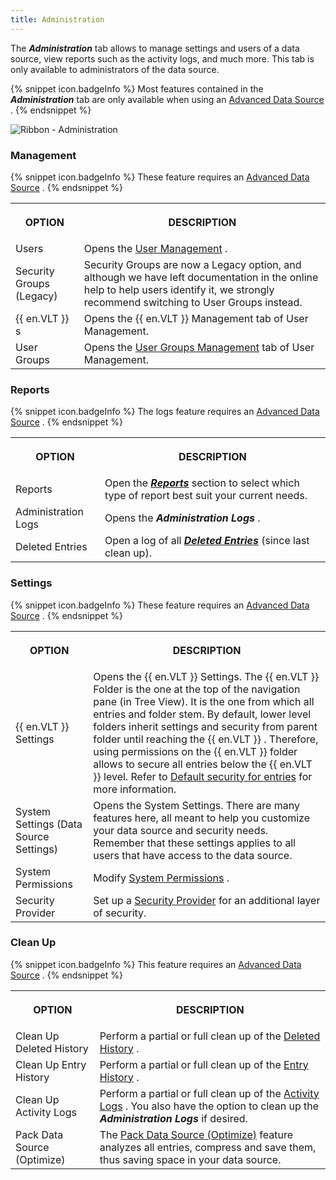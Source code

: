 ```yaml
---
title: Administration
---
```

The ***Administration*** tab allows to manage settings and users of a data source, view reports such as the activity logs, and much more. This tab is only available to administrators of the data source. 

{% snippet icon.badgeInfo %} 
Most features contained in the ***Administration*** tab are only available when using an [Advanced Data Source](/rdm/windows/data-sources/data-sources-types/advanced-data-sources/) . 
{% endsnippet %}
 
![Ribbon - Administration](https://webdevolutions.azureedge.net/docs/en/rdm/windows/clip10692.png) 

### Management 

{% snippet icon.badgeInfo %} 
These feature requires an [Advanced Data Source](/rdm/windows/data-sources/data-sources-types/advanced-data-sources/) . 
{% endsnippet %}
 
<table>
	<tr>
		<th>

OPTION 
		</th>
		<th>
DESCRIPTION 
		</th>
	</tr>
	<tr>
		<td>
Users 
		</td>
		<td>
Opens the [User Management](/rdm/windows/commands/administration/management/user-management/) . 
		</td>
	</tr>
	<tr>
		<td>
Security Groups (Legacy) 
		</td>
		<td>
Security Groups are now a Legacy option, and although we have left documentation in the online help to help users identify it, we strongly recommend switching to User Groups instead. 
		</td>
	</tr>
	<tr>
		<td>
{{ en.VLT }} s 
		</td>
		<td>
Opens the {{ en.VLT }} Management tab of User Management. 
		</td>
	</tr>
	<tr>
		<td>
User Groups 
		</td>
		<td>
Opens the [User Groups Management](/rdm/windows/commands/administration/management/user-groups-management/) tab of User Management. 
		</td>
	</tr>
</table>

### Reports 

{% snippet icon.badgeInfo %} 
The logs feature requires an [Advanced Data Source](/rdm/windows/data-sources/data-sources-types/advanced-data-sources/) . 
{% endsnippet %}
 
<table>
	<tr>
		<th>

OPTION 
		</th>
		<th>
DESCRIPTION 
		</th>
	</tr>
	<tr>
		<td>
Reports 
		</td>
		<td>
Open the [***Reports***](/rdm/windows/commands/administration/reports/) section to select which type of report best suit your current needs. 
		</td>
	</tr>
	<tr>
		<td>
Administration Logs 
		</td>
		<td>
Opens the ***Administration Logs*** . 
		</td>
	</tr>
	<tr>
		<td>
Deleted Entries 
		</td>
		<td>
Open a log of all [***Deleted Entries***](/rdm/windows/commands/administration/reports/deleted-entries/) (since last clean up). 
		</td>
	</tr>
</table>

### Settings 

{% snippet icon.badgeInfo %} 
These feature requires an [Advanced Data Source](/rdm/windows/data-sources/data-sources-types/advanced-data-sources/) . 
{% endsnippet %}
 
<table>
	<tr>
		<th>

OPTION 
		</th>
		<th>
DESCRIPTION 
		</th>
	</tr>
	<tr>
		<td>
{{ en.VLT }} Settings 
		</td>
		<td>
Opens the {{ en.VLT }} Settings. The {{ en.VLT }} Folder is the one at the top of the navigation pane (in Tree View). It is the one from which all entries and folder stem. By default, lower level folders inherit settings and security from parent folder until reaching the {{ en.VLT }} . Therefore, using permissions on the {{ en.VLT }} folder allows to secure all entries below the {{ en.VLT }} level. Refer to [Default security for entries](/rdm/windows/commands/administration/settings/vault-settings/default-security-entries/) for more information. 
		</td>
	</tr>
	<tr>
		<td>
System Settings (Data Source Settings) 
		</td>
		<td>
Opens the System Settings. There are many features here, all meant to help you customize your data source and security needs. Remember that these settings applies to all users that have access to the data source. 
		</td>
	</tr>
	<tr>
		<td>
System Permissions 
		</td>
		<td>
Modify [System Permissions](/rdm/windows/commands/administration/settings/system-permissions/) . 
		</td>
	</tr>
	<tr>
		<td>
Security Provider 
		</td>
		<td>
Set up a [Security Provider](/rdm/windows/commands/administration/settings/security-providers/) for an additional layer of security. 
		</td>
	</tr>
</table>

### Clean Up 

{% snippet icon.badgeInfo %} 
This feature requires an [Advanced Data Source](/rdm/windows/data-sources/data-sources-types/advanced-data-sources/) . 
{% endsnippet %}
 
<table>
	<tr>
		<th>

OPTION 
		</th>
		<th>
DESCRIPTION 
		</th>
	</tr>
	<tr>
		<td>
Clean Up Deleted History 
		</td>
		<td>
Perform a partial or full clean up of the [Deleted History](/rdm/windows/commands/administration/clean-up/deleted-history/) . 
		</td>
	</tr>
	<tr>
		<td>
Clean Up Entry History 
		</td>
		<td>
Perform a partial or full clean up of the [Entry History](/rdm/windows/commands/administration/clean-up/entries-history/) . 
		</td>
	</tr>
	<tr>
		<td>
Clean Up Activity Logs 
		</td>
		<td>
Perform a partial or full clean up of the [Activity Logs](/rdm/windows/commands/administration/clean-up/logs/) . You also have the option to clean up the ***Administration Logs*** if desired. 
		</td>
	</tr>
	<tr>
		<td>
Pack Data Source (Optimize) 
		</td>
		<td>
The [Pack Data Source (Optimize)](/rdm/windows/commands/administration/clean-up/pack-data-source-optimize/) feature analyzes all entries, compress and save them, thus saving space in your data source. 
		</td>
	</tr>
</table>



